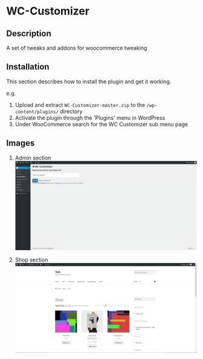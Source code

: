 # WC-Customizer #

## Description ##
A set of tweaks and addons for woocommerce tweaking

## Installation ##

This section describes how to install the plugin and get it working.

e.g.

1. Upload and extract `WC-Customizer-master.zip` to the `/wp-content/plugins/` directory
1. Activate the plugin through the 'Plugins' menu in WordPress
1. Under WooCommerce search for the WC Customizer sub menu page

## Images ##

1. Admin section
![alt text](https://github.com/mmilosheski/WC-Customizer/blob/master/screenshot-admin.png?raw=true)

1. Shop section
![alt text](https://github.com/mmilosheski/WC-Customizer/blob/master/screenshot-shop.png?raw=true)

